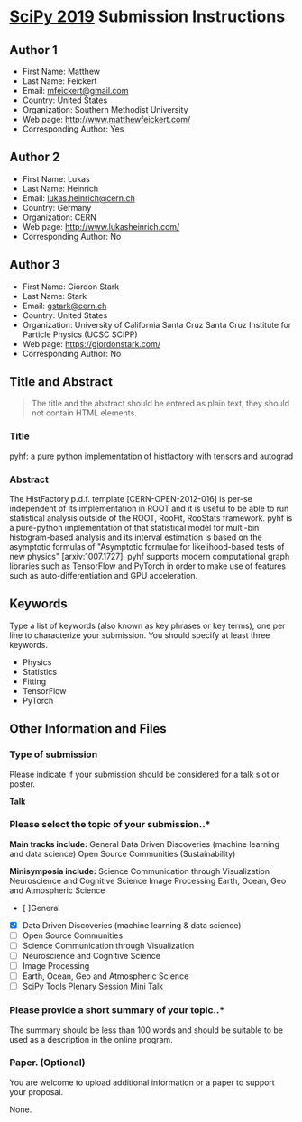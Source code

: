 # [SciPy 2019](https://www.scipy2019.scipy.org/) Submission Instructions

## Author 1

- First Name: Matthew
- Last Name: Feickert
- Email: mfeickert@gmail.com
- Country: United States
- Organization: Southern Methodist University
- Web page: http://www.matthewfeickert.com/
- Corresponding Author: Yes

## Author 2

- First Name: Lukas
- Last Name: Heinrich
- Email: lukas.heinrich@cern.ch
- Country: Germany
- Organization: CERN
- Web page: http://www.lukasheinrich.com/
- Corresponding Author: No

## Author 3

- First Name: Giordon Stark
- Last Name: Stark
- Email: gstark@cern.ch
- Country: United States
- Organization: University of California Santa Cruz Santa Cruz Institute for Particle Physics (UCSC SCIPP)
- Web page: https://giordonstark.com/
- Corresponding Author: No

## Title and Abstract
> The title and the abstract should be entered as plain text, they should not contain HTML elements.

### Title

pyhf: a pure python implementation of histfactory with tensors and autograd

### Abstract

The HistFactory p.d.f. template [CERN-OPEN-2012-016] is per-se independent of its implementation in ROOT and it is useful to be able to run statistical analysis outside of the ROOT, RooFit, RooStats framework. pyhf is a pure-python implementation of that statistical model for multi-bin histogram-based analysis and its interval estimation is based on the asymptotic formulas of "Asymptotic formulae for likelihood-based tests of new physics" [arxiv:1007.1727]. pyhf supports modern computational graph libraries such as TensorFlow and PyTorch in order to make use of features such as auto-differentiation and GPU acceleration.

## Keywords
Type a list of keywords (also known as key phrases or key terms), one per line to characterize your submission. You should specify at least three keywords.

- Physics
- Statistics
- Fitting
- TensorFlow
- PyTorch

## Other Information and Files

### Type of submission
Please indicate if your submission should be considered for a talk slot or poster.

**Talk**

### Please select the topic of your submission..*

**Main tracks include:**
General
Data Driven Discoveries (machine learning and data science)
Open Source Communities (Sustainability)

**Minisymposia include:**
Science Communication through Visualization
Neuroscience and Cognitive Science
Image Processing
Earth, Ocean, Geo and Atmospheric Science

- [ ]General
- [x] Data Driven Discoveries (machine learning & data science)
- [ ] Open Source Communities
- [ ] Science Communication through Visualization
- [ ] Neuroscience and Cognitive Science
- [ ] Image Processing
- [ ] Earth, Ocean, Geo and Atmospheric Science
- [ ] SciPy Tools Plenary Session Mini Talk

### Please provide a short summary of your topic..*
The summary should be less than 100 words and should be suitable to be used as a description in the online program.

### Paper. (Optional)
You are welcome to upload additional information or a paper to support your proposal.

None.
